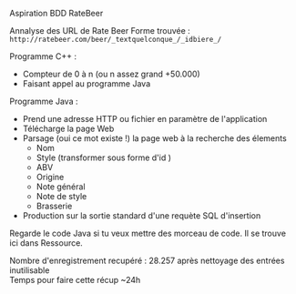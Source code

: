 Aspiration BDD RateBeer

Annalyse des URL de Rate Beer
Forme trouvée : `http://ratebeer.com/beer/_textquelconque_/_idbiere_/`
  
Programme C++ : 
  - Compteur de 0 à n (ou n assez grand +50.000)  
  - Faisant appel au programme Java  
  
Programme Java :  
  - Prend une adresse HTTP ou fichier en paramètre de l'application  
  - Télécharge la page Web  
  - Parsage (oui ce mot existe !) la page web à la recherche des élements  
    - Nom
    - Style (transformer sous forme d'id )
    - ABV
    - Origine
    - Note général
    - Note de style
    - Brasserie
  - Production sur la sortie standard d'une requète SQL d'insertion  
  
Regarde le code Java si tu veux mettre des morceau de code. Il se trouve ici dans Ressource.  

Nombre d'enregistrement recupéré : 28.257 après nettoyage des entrées inutilisable  
Temps pour faire cette récup ~24h
